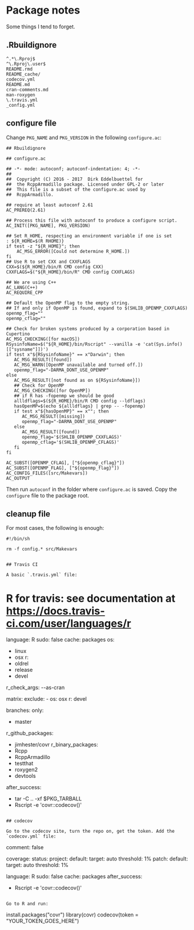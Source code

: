 # Package notes

Some things I tend to forget.

## .Rbuildignore

```
^.*\.Rproj$
^\.Rproj\.user$
README.rmd
README_cache/
codecov.yml
README.md
cran-comments.md
man-roxygen
\.travis.yml
_config.yml
```

## configure file

Change `PKG_NAME` and `PKG_VERSION` in the following `configure.ac`:
```
## Rbuildignore

## configure.ac

## -*- mode: autoconf; autoconf-indentation: 4; -*-
##
##  Copyright (C) 2016 - 2017  Dirk Eddelbuettel for
##  the RcppArmadillo package. Licensed under GPL-2 or later
##  This file is a subset of the configure.ac used by
##  RcppArmadillo.

## require at least autoconf 2.61
AC_PREREQ(2.61)

## Process this file with autoconf to produce a configure script.
AC_INIT([PKG_NAME], PKG_VERSION)

## Set R_HOME, respecting an environment variable if one is set
: ${R_HOME=$(R RHOME)}
if test -z "${R_HOME}"; then
	AC_MSG_ERROR([Could not determine R_HOME.])
fi
## Use R to set CXX and CXXFLAGS
CXX=$(${R_HOME}/bin/R CMD config CXX)
CXXFLAGS=$("${R_HOME}/bin/R" CMD config CXXFLAGS)

## We are using C++
AC_LANG(C++)
AC_REQUIRE_CPP

## Default the OpenMP flag to the empty string.
## If and only if OpenMP is found, expand to $(SHLIB_OPENMP_CXXFLAGS)
openmp_flag=""
openmp_cflag=""

## Check for broken systems produced by a corporation based in Cupertino
AC_MSG_CHECKING([for macOS])
RSysinfoName=$("${R_HOME}/bin/Rscript" --vanilla -e 'cat(Sys.info()[["sysname"]])')
if test x"${RSysinfoName}" == x"Darwin"; then
   AC_MSG_RESULT([found])
   AC_MSG_WARN([OpenMP unavailable and turned off.])
   openmp_flag="-DARMA_DONT_USE_OPENMP"
else
   AC_MSG_RESULT([not found as on ${RSysinfoName}])
   ## Check for OpenMP
   AC_MSG_CHECKING([for OpenMP])
   ## if R has -fopenmp we should be good
   allldflags=$(${R_HOME}/bin/R CMD config --ldflags)
   hasOpenMP=$(echo ${allldflags} | grep -- -fopenmp)
   if test x"${hasOpenMP}" == x""; then
	  AC_MSG_RESULT([missing])
	  openmp_flag="-DARMA_DONT_USE_OPENMP"
   else
	  AC_MSG_RESULT([found])
	  openmp_flag='$(SHLIB_OPENMP_CXXFLAGS)'
	  openmp_cflag='$(SHLIB_OPENMP_CFLAGS)'
   fi
fi

AC_SUBST([OPENMP_CFLAG], ["${openmp_cflag}"])
AC_SUBST([OPENMP_FLAG], ["${openmp_flag}"])
AC_CONFIG_FILES([src/Makevars])
AC_OUTPUT
```

Then run `autoconf` in the folder where `configure.ac` is saved. Copy the `configure` file to the package root.

## cleanup file

For most cases, the following is enough:
```
#!/bin/sh

rm -f config.* src/Makevars


## Travis CI

A basic `.travis.yml` file:
```
# R for travis: see documentation at https://docs.travis-ci.com/user/languages/r

language: R
sudo: false
cache: packages
os:
  - linux
  - osx
r:
  - oldrel
  - release
  - devel

r_check_args: --as-cran

matrix:
  exclude:
    - os: osx
      r: devel

branches:
  only:
  - master

r_github_packages:
  - jimhester/covr
r_binary_packages:
  - Rcpp
  - RcppArmadillo
  - testthat
  - roxygen2
  - devtools

after_success:
  - tar -C .. -xf $PKG_TARBALL
- Rscript -e 'covr::codecov()'
```

## codecov

Go to the codecov site, turn the repo on, get the token. Add the `codecov.yml` file:

```
comment: false

coverage:
  status:
    project:
      default:
        target: auto
        threshold: 1%
    patch:
      default:
        target: auto
        threshold: 1%

language: R
sudo: false
cache: packages
after_success:
- Rscript -e 'covr::codecov()'
```

Go to R and run:
```
install.packages("covr")
library(covr)
codecov(token = "YOUR_TOKEN_GOES_HERE")
```
